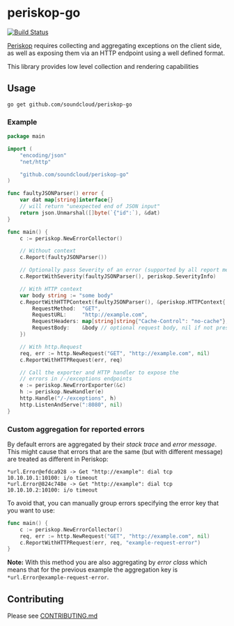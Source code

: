 # periskop-go

[![Build Status](https://api.cirrus-ci.com/github/soundcloud/periskop-go.svg)](https://cirrus-ci.com/github/soundcloud/periskop-go)

[Periskop](https://github.com/soundcloud/periskop) requires collecting and aggregating exceptions on the client side,
as well as exposing them via an HTTP endpoint using a well defined format.

This library provides low level collection and rendering capabilities

## Usage

```
go get github.com/soundcloud/periskop-go
```

### Example

```go
package main

import (
	"encoding/json"
	"net/http"

	"github.com/soundcloud/periskop-go"
)

func faultyJSONParser() error {
	var dat map[string]interface{}
	// will return "unexpected end of JSON input"
	return json.Unmarshal([]byte(`{"id":`), &dat)
}

func main() {
	c := periskop.NewErrorCollector()

	// Without context
	c.Report(faultyJSONParser())

	// Optionally pass Severity of an error (supported by all report methods)
	c.ReportWithSeverity(faultyJSONParser(), periskop.SeverityInfo)

	// With HTTP context
	var body string := "some body"
	c.ReportWithHTTPContext(faultyJSONParser(), &periskop.HTTPContext{
		RequestMethod:  "GET",
		RequestURL:     "http://example.com",
		RequestHeaders: map[string]string{"Cache-Control": "no-cache"},
		RequestBody:	&body // optional request body, nil if not present
	})

	// With http.Request
	req, err := http.NewRequest("GET", "http://example.com", nil)
	c.ReportWithHTTPRequest(err, req)

	// Call the exporter and HTTP handler to expose the
	// errors in /-/exceptions endpoints
	e := periskop.NewErrorExporter(&c)
	h := periskop.NewHandler(e)
	http.Handle("/-/exceptions", h)
	http.ListenAndServe(":8080", nil)
}
```

### Custom aggregation for reported errors

By default errors are aggregated by their _stack trace_ and _error message_. This might cause that errors that are the same (but with different message) are treated as different in Periskop:

```
*url.Error@efdca928 -> Get "http://example": dial tcp 10.10.10.1:10100: i/o timeout
*url.Error@824c748e -> Get "http://example": dial tcp 10.10.10.2:10100: i/o timeout
```

To avoid that, you can manually group errors specifying the error key that you want to use:

```go
func main() {
	c := periskop.NewErrorCollector()
	req, err := http.NewRequest("GET", "http://example.com", nil)
	c.ReportWithHTTPRequest(err, req, "example-request-error")
}
```
__Note:__ With this method you are also aggregating by _error class_ which means that for the previous example the aggregation key is `*url.Error@example-request-error`.

## Contributing

Please see [CONTRIBUTING.md](CONTRIBUTING.md)
